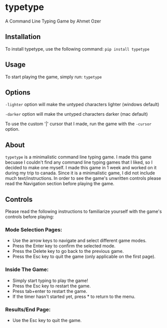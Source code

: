 # typetype
A Command Line Typing Game by Ahmet Ozer

## Installation
To install typetype, use the following command:
 `pip install typetype`


## Usage
To start playing the game, simply run:
`typetype`

## Options
`-lighter` option will make the untyped characters lighter (windows default)

`-darker` option will make the untyped characters darker (mac default)

To use the custom '|' cursor that I made, run the game with the `-cursor` option.

## About
`typetype` is a minimalistic command line typing game. I made this game becuase I couldn't find any command line typing games that I liked, so I decided to make one myself. I made this game in 1 week and worked on it during my trip to canada. Since it is a minimalistic game, I did not include much text/instructions. In order to see the game's unwritten controls please read the Navigation section before playing the game.

## Controls
Please read the following instructions to familiarize yourself with the game's controls before playing:

### Mode Selection Pages:
- Use the arrow keys to navigate and select different game modes.
- Press the Enter key to confirm the selected mode.
- Press the Delete key to go back to the previous game.
- Press the Esc key to quit the game (only applicable on the first page).

### Inside The Game:
- Simply start typing to play the game!
- Press the Esc key to restart the game.
- Press tab+enter to restart the game.
- If the timer hasn't started yet, press * to return to the menu.

### Results/End Page:
- Use the Esc key to quit the game.


